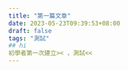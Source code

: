 ```yaml
---
title: "第一篇文章"
date: 2023-05-23T09:39:53+08:00
draft: false
tags: "測試"
## hi
初學者第一次建立>< ，測試<<
---
```


